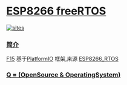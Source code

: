 ﻿# [ESP8266 freeRTOS](https://github.com/OS-Q/F15)

[![sites](http://182.61.61.133/link/resources/OSQ.png)](http://www.OS-Q.com)

### [简介](https://github.com/OS-Q/F15/wiki)

[F15](https://github.com/OS-Q/F15) 基于[PlatformIO](https://github.com/platformio/platformio-core) 框架,来源 [ESP8266_RTOS](https://github.com/espressif/ESP8266_RTOS_SDK)

### [Q = (OpenSource & OperatingSystem) ](http://www.OS-Q.com)
